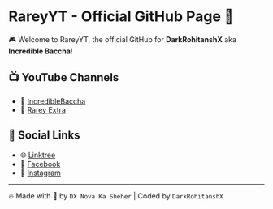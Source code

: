 # RareyYT - Official GitHub Page 🚀

🎮 Welcome to RareyYT, the official GitHub for **DarkRohitanshX** aka **Incredible Baccha**!

## 📺 YouTube Channels
- 🔴 [IncredibleBaccha](https://youtube.com/@incrediblebaccha.yt1)
- 🎥 [Rarey Extra](https://youtube.com/@therareyextra_official)

## 🔗 Social Links
- 🌐 [Linktree](https://linktr.ee/Itzxrohitskills)
- 📘 [Facebook](https://www.facebook.com/share/1Gbh3BrbMH/)
- 📸 [Instagram](https://www.instagram.com/rohitansh590/)

---

🔥 Made with 💖 by `DX Nova Ka Sheher` | Coded by `DarkRohitanshX`
